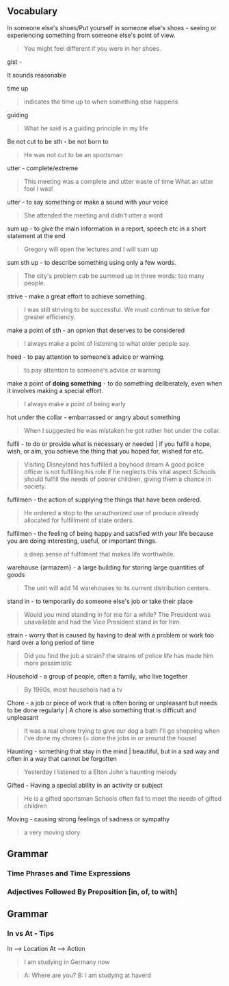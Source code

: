 

## Vocabulary
In someone else's shoes/Put yourself in someone else's shoes -  seeing or experiencing something from someone else's point of view. 
> You  might  feel  different  if  you  were  in  her  shoes.

gist - 

It sounds reasonable

time up 
> indicates the time up to when something else happens

guiding
> What he said is a guiding principle in my life

Be not cut to be sth - be not born to
> He was not cut to be an sportsman

utter - complete/extreme
> This meeting was a complete and utter waste of time
> What an utter fool I was!

utter - to say something or make a sound with your voice
> She attended the meeting and didn't utter a word

sum up - to give the main information in a report, speech etc in a short statement at the end
> Gregory will open the lectures and I will sum up

sum sth up - to describe something using only a few words.
> The city's problem cab be summed up in three words: too many people.

strive - make a great effort to achieve something.
> I was still striving to be successful.
> We must continue to strive **for** greater efficiency.

make a point of sth - an opnion that deserves to be considered
> I always make a point of listening to what older people say.

heed - to pay attention to someone’s advice or warning.
> to pay attention to someone's advice or warning

make a point of **doing something** - to do something deliberately, even when it involves making a special effort.
> I always make a point of being early

hot under the collar - embarrassed or angry about something
> When I suggested he was mistaken he got rather hot under the collar.

fulfil -  to do or provide what is necessary or needed | if you fulfil a hope, wish, or aim, you achieve the thing that you hoped for, wished for etc.
> Visiting Disneyland has fulfilled a boyhood dream
> A good police officer is not fulfilling his role if he neglects this vital aspect
> Schools should fulfill the needs of poorer children, giving them a chance in society.

fulfilmen - the action of supplying the things that have been ordered.
> He ordered a stop to the unauthorized use of produce already allocated for fulfillment of state orders.

fulfilmen - the feeling of being happy and satisfied with your life because you are doing interesting, useful, or important things.
> a deep sense of fulfilment that makes life worthwhile.

warehouse {armazem} - a large building for storing large quantities of goods
> The unit will add 14 warehouses to its current distribution centers.

stand in - to temporarily do someone else's job or take their place
> Would you mind standing in for me for a while?
> The President was unavailable and had the Vice President stand in for him.

strain -  worry that is caused by having to deal with a problem or work too hard over a long period of time 
> Did you find the job a strain?
> the strains of police life has made him more pessimistic

Household - a group of people, often a family, who live together
> By 1960s, most househols had a tv

Chore - a job or piece of work that is often boring or unpleasant but needs to be done regularly | A chore is also something that is difficult and unpleasant
> It was a real chore trying to give our dog a bath
> I'll go shopping when I've done my chores (= done the jobs in or around the house)

Haunting - something that stay in the mind | beautiful, but in a sad way and often in a way that cannot be forgotten
> Yesterday I listened to a Elton John's haunting melody

Gifted - Having a special ability in an activity or subject
> He is a gifted sportsman
> Schools often fail to meet the needs of gifted children

Moving - causing strong feelings of sadness or sympathy
> a very moving story

## Grammar

### Time Phrases and Time Expressions

### Adjectives Followed By Preposition [in, of, to with]
## Grammar

### In vs At - Tips
In --> Location
At --> Action
> I am studying in Germany now

> A: Where are you?
> B: I am studying at haverd
